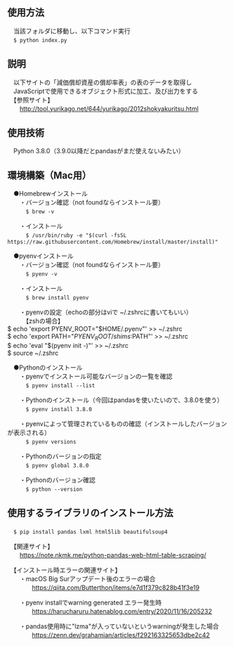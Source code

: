 ## 使用方法  
　当該フォルダに移動し、以下コマンド実行  
　`$ python index.py`

## 説明  
　以下サイトの「減価償却資産の償却率表」の表のデータを取得し  
　JavaScriptで使用できるオブジェクト形式に加工、及び出力をする  
　【参照サイト】  
　　http://tool.yurikago.net/644/yurikago/2012shokyakuritsu.html  

## 使用技術  
　Python 3.8.0（3.9.0以降だとpandasがまだ使えないみたい）  

## 環境構築（Mac用）  
　●Homebrewインストール  
　　・バージョン確認（not foundならインストール要）  
　　　`$ brew -v`

　　・インストール  
　　　`$ /usr/bin/ruby -e "$(curl -fsSL https://raw.githubusercontent.com/Homebrew/install/master/install)"`

　●pyenvインストール  
　　・バージョン確認（not foundならインストール要）  
　　　`$ pyenv -v`  

　　・インストール  
　　　`$ brew install pyenv`  

　　・pyenvの設定（echoの部分はviで ~/.zshrcに書いてもいい）  
　　　【zshの場合】  
    $ echo 'export PYENV_ROOT="$HOME/.pyenv"' >> ~/.zshrc  
    $ echo 'export PATH="$PYENV_ROOT/shims:$PATH"' >> ~/.zshrc  
    $ echo 'eval "$(pyenv init -)"' >> ~/.zshrc  
    $ source ~/.zshrc  

　●Pythonのインストール  
　　・pyenvでインストール可能なバージョンの一覧を確認  
　　　`$ pyenv install --list`  

　　・Pythonのインストール（今回はpandasを使いたいので、3.8.0を使う）  
　　　`$ pyenv install 3.8.0`  

　　・pyenvによって管理されているものの確認（インストールしたバージョンが表示される）  
　　　`$ pyenv versions`  

　　・Pythonのバージョンの指定  
　　　`$ pyenv global 3.8.0`  

　　・Pythonのバージョン確認  
　　　`$ python --version`  

## 使用するライブラリのインストール方法  
　`$ pip install pandas lxml html5lib beautifulsoup4`  

　【関連サイト】  
　　https://note.nkmk.me/python-pandas-web-html-table-scraping/  

　【インストール時エラーの関連サイト】  
　　・macOS Big Surアップデート後のエラーの場合  
　　　　https://qiita.com/Butterthon/items/e7d1f379c828b41f3e19  

　　・pyenv installでwarning generated エラー発生時  
　　　　https://harucharuru.hatenablog.com/entry/2020/11/16/205232  

　　・pandas使用時に"lzma"が入っていないというwarningが発生した場合  
　　　　https://zenn.dev/grahamian/articles/f292163325653dbe2c42  
